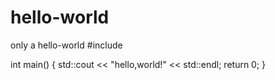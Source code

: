 # hello-world
only a hello-world
#include<iostream>
  
int main()
{
  std::cout << "hello,world!" << std::endl;
  return 0; 
}
